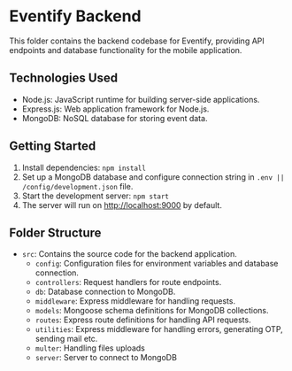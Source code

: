 # Eventify Backend

This folder contains the backend codebase for Eventify, providing API endpoints and database functionality for the mobile application.

## Technologies Used

- Node.js: JavaScript runtime for building server-side applications.
- Express.js: Web application framework for Node.js.
- MongoDB: NoSQL database for storing event data.

## Getting Started

1. Install dependencies: `npm install`
2. Set up a MongoDB database and configure connection string in `.env || /config/development.json` file.
3. Start the development server: `npm start`
4. The server will run on [http://localhost:9000](http://localhost:9000) by default.

## Folder Structure

- `src`: Contains the source code for the backend application.
  - `config`: Configuration files for environment variables and database connection.
  - `controllers`: Request handlers for route endpoints.
  - `db`: Database connection to MongoDB.
  - `middleware`: Express middleware for handling requests.
  - `models`: Mongoose schema definitions for MongoDB collections.
  - `routes`: Express route definitions for handling API requests.
  - `utilities`: Express middleware for handling errors, generating OTP, sending mail etc.
  - `multer`: Handling files uploads
  - `server`: Server to connect to MongoDB
